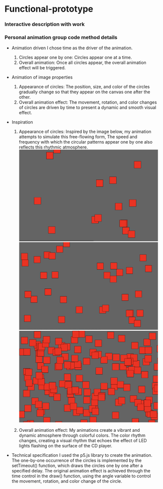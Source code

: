 # Functional-prototype
### Interactive description with work

### Personal animation group code method details
- Animation driven
  I chose time as the driver of the animation.
  1. Circles appear one by one: Circles appear one at a time. 
  2. Overall animation: Once all circles appear, the overall animation effect will be triggered. 
   
- Animation of image properties
   1. Appearance of circles: The position, size, and color of the circles gradually change so that they appear on the canvas one after the other.
   2. Overall animation effect: The movement, rotation, and color changes of circles are driven by time to present a dynamic and smooth visual effect.
   
- Inspiration
  1. Appearance of circles: Inspired by the image below, my animation attempts to simulate this free-flowing form, The speed and frequency with which the circular patterns appear one by one also reflects this rhythmic atmosphere.
   ![](assets//截屏2024-05-27%20下午6.22.51.png)
   ![](assets//截屏2024-05-27%20下午6.22.59.png)
   ![](assets//截屏2024-05-27%20下午6.23.59.png)

  2. Overall animation effect: My animations create a vibrant and dynamic atmosphere through colorful colors. The color rhythm changes, creating a visual rhythm that echoes the effect of LED lights flashing on the surface of the CD player. 
  
- Technical specification
  I used the p5.js library to create the animation. The one-by-one occurrence of the circles is implemented by the setTimeout() function, which draws the circles one by one after a specified delay. The original animation effect is achieved through the time control in the draw() function, using the angle variable to control the movement, rotation, and color change of the circle.

